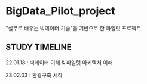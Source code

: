 # BigData_Pilot_project
"실무로 배우는 빅데이터 기술"을 기반으로 한 파일럿 프로젝트


## STUDY TIMELINE

22.01.18 : 빅데이터 이해 & 파일럿 아키텍처 이해

23.02.03 : 환경구축 시작
